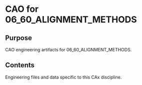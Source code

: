 # CAO for 06_60_ALIGNMENT_METHODS

## Purpose
CAO engineering artifacts for 06_60_ALIGNMENT_METHODS.

## Contents
Engineering files and data specific to this CAx discipline.
